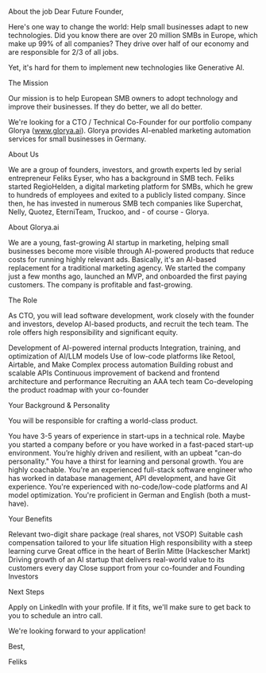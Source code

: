 About the job
Dear Future Founder,



Here's one way to change the world: Help small businesses adapt to new technologies. Did you know there are over 20 million SMBs in Europe, which make up 99% of all companies? They drive over half of our economy and are responsible for 2/3 of all jobs.



Yet, it's hard for them to implement new technologies like Generative AI.





The Mission



Our mission is to help European SMB owners to adopt technology and improve their businesses. If they do better, we all do better.



We're looking for a CTO / Technical Co-Founder for our portfolio company Glorya (www.glorya.ai). Glorya provides AI-enabled marketing automation services for small businesses in Germany.





About Us



We are a group of founders, investors, and growth experts led by serial entrepreneur Feliks Eyser, who has a background in SMB tech. Feliks started RegioHelden, a digital marketing platform for SMBs, which he grew to hundreds of employees and exited to a publicly listed company. Since then, he has invested in numerous SMB tech companies like Superchat, Nelly, Quotez, EterniTeam, Truckoo, and - of course - Glorya.





About Glorya.ai 



We are a young, fast-growing AI startup in marketing, helping small businesses become more visible through AI-powered products that reduce costs for running highly relevant ads. Basically, it's an AI-based replacement for a traditional marketing agency. We started the company just a few months ago, launched an MVP, and onboarded the first paying customers. The company is profitable and fast-growing.





The Role



As CTO, you will lead software development, work closely with the founder and investors, develop AI-based products, and recruit the tech team. The role offers high responsibility and significant equity.



Development of AI-powered internal products
Integration, training, and optimization of AI/LLM models
Use of low-code platforms like Retool, Airtable, and Make
Complex process automation
Building robust and scalable APIs
Continuous improvement of backend and frontend architecture and performance
Recruiting an AAA tech team
Co-developing the product roadmap with your co-founder




Your Background & Personality



You will be responsible for crafting a world-class product. 



You have 3-5 years of experience in start-ups in a technical role. Maybe you started a company before or you have worked in a fast-paced start-up environment.
You’re highly driven and resilient, with an upbeat "can-do personality."
You have a thirst for learning and personal growth. You are highly coachable.
You're an experienced full-stack software engineer who has worked in database management, API development, and have Git experience.
You're experienced with no-code/low-code platforms and AI model optimization.
You're proficient in German and English (both a must-have).




Your Benefits



Relevant two-digit share package (real shares, not VSOP)
Suitable cash compensation tailored to your life situation
High responsibility with a steep learning curve
Great office in the heart of Berlin Mitte (Hackescher Markt)
Driving growth of an AI startup that delivers real-world value to its customers every day
Close support from your co-founder and Founding Investors




Next Steps



Apply on LinkedIn with your profile.
If it fits, we'll make sure to get back to you to schedule an intro call.


We're looking forward to your application!



Best,

Feliks